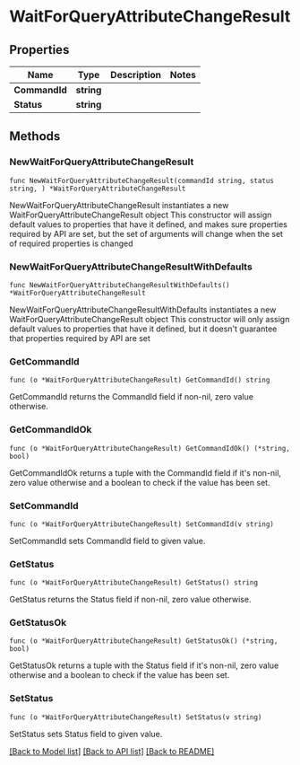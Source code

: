 # WaitForQueryAttributeChangeResult

## Properties

Name | Type | Description | Notes
------------ | ------------- | ------------- | -------------
**CommandId** | **string** |  | 
**Status** | **string** |  | 

## Methods

### NewWaitForQueryAttributeChangeResult

`func NewWaitForQueryAttributeChangeResult(commandId string, status string, ) *WaitForQueryAttributeChangeResult`

NewWaitForQueryAttributeChangeResult instantiates a new WaitForQueryAttributeChangeResult object
This constructor will assign default values to properties that have it defined,
and makes sure properties required by API are set, but the set of arguments
will change when the set of required properties is changed

### NewWaitForQueryAttributeChangeResultWithDefaults

`func NewWaitForQueryAttributeChangeResultWithDefaults() *WaitForQueryAttributeChangeResult`

NewWaitForQueryAttributeChangeResultWithDefaults instantiates a new WaitForQueryAttributeChangeResult object
This constructor will only assign default values to properties that have it defined,
but it doesn't guarantee that properties required by API are set

### GetCommandId

`func (o *WaitForQueryAttributeChangeResult) GetCommandId() string`

GetCommandId returns the CommandId field if non-nil, zero value otherwise.

### GetCommandIdOk

`func (o *WaitForQueryAttributeChangeResult) GetCommandIdOk() (*string, bool)`

GetCommandIdOk returns a tuple with the CommandId field if it's non-nil, zero value otherwise
and a boolean to check if the value has been set.

### SetCommandId

`func (o *WaitForQueryAttributeChangeResult) SetCommandId(v string)`

SetCommandId sets CommandId field to given value.


### GetStatus

`func (o *WaitForQueryAttributeChangeResult) GetStatus() string`

GetStatus returns the Status field if non-nil, zero value otherwise.

### GetStatusOk

`func (o *WaitForQueryAttributeChangeResult) GetStatusOk() (*string, bool)`

GetStatusOk returns a tuple with the Status field if it's non-nil, zero value otherwise
and a boolean to check if the value has been set.

### SetStatus

`func (o *WaitForQueryAttributeChangeResult) SetStatus(v string)`

SetStatus sets Status field to given value.



[[Back to Model list]](../README.md#documentation-for-models) [[Back to API list]](../README.md#documentation-for-api-endpoints) [[Back to README]](../README.md)


